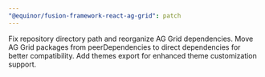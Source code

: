 ```yaml
---
"@equinor/fusion-framework-react-ag-grid": patch
---
```


Fix repository directory path and reorganize AG Grid dependencies. Move AG Grid packages from peerDependencies to direct dependencies for better compatibility. Add themes export for enhanced theme customization support.
